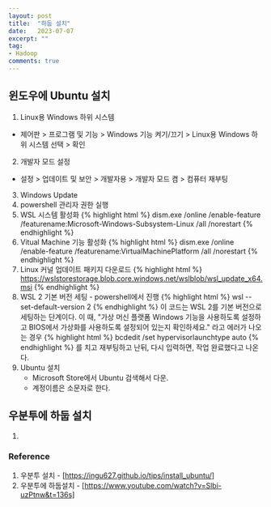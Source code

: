 ```yaml
---
layout: post
title:  "하둡 설치"
date:   2023-07-07
excerpt: ""
tag:
- Hadoop
comments: true
---
```

## 윈도우에 Ubuntu 설치

1. Linux용 Windows 하위 시스템
  - 제어판 > 프로그램 및 기능 > Windows 기능 켜기/끄기 > Linux용 Windows 하위 시스템 선택 > 확인
2. 개발자 모드 설정
  - 설정 > 업데이트 및 보안 > 개발자용 > 개발자 모드 켬 > 컴퓨터 재부팅
3. Windows Update
4. powershell 관리자 권한 실행
  1. WSL 시스템 활성화
  {% highlight html %}
    dism.exe /online /enable-feature /featurename:Microsoft-Windows-Subsystem-Linux /all /norestart
  {% endhighlight %}
  2. Vitual Machine 기능 활성화
  {% highlight html %}
    dism.exe /online /enable-feature /featurename:VirtualMachinePlatform /all /norestart
  {% endhighlight %}
5. Linux 커널 업데이트 패키지 다운로드
  {% highlight html %}
   https://wslstorestorage.blob.core.windows.net/wslblob/wsl_update_x64.msi
   {% endhighlight %}
7. WSL 2 기본 버전 세팅 - powershell에서 진행
   {% highlight html %}
   wsl --set-default-version 2
   {% endhighlight %}
  이 코드는 WSL 2를 기본 버전으로 세팅하는 단계이다.
  이 때, "가상 머신 플랫폼 Windows 기능을 사용하도록 설정하고 BIOS에서 가상화를 사용하도록 설정되어 있는지 확인하세요." 라고 에러가 나오는 경우
   {% highlight html %}
   bcdedit /set hypervisorlaunchtype auto
  {% endhighlight %}
  를 치고 재부팅하고 난뒤, 다시 입력하면, 작업 완료했다고 나온다. 
8. Ubuntu 설치
   - Microsoft Store에서 Ubuntu 검색해서 다운.
   - 계정이름은 소문자로 한다.

## 우분투에 하둡 설치

1. 

### Reference

1. 우분투 설치 - [https://ingu627.github.io/tips/install_ubuntu/]
2. 우분투에 하둡설치 - [https://www.youtube.com/watch?v=Slbi-uzPtnw&t=136s]
<!-- 

### Body text

Lorem ipsum dolor sit amet, test link adipiscing elit. **This is strong**. Nullam dignissim convallis est. Quisque aliquam.

![Smithsonian Image](https://mmistakes.github.io/minimal-mistakes/images/3953273590_704e3899d5_m.jpg)
{: .image-right}

*This is emphasized*. Donec faucibus. Nunc iaculis suscipit dui. 53 = 125. Water is H2O. Nam sit amet sem. Aliquam libero nisi, imperdiet at, tincidunt nec, gravida vehicula, nisl. The New York Times (That’s a citation). Underline.Maecenas ornare tortor. Donec sed tellus eget sapien fringilla nonummy. Mauris a ante. Suspendisse quam sem, consequat at, commodo vitae, feugiat in, nunc. Morbi imperdiet augue quis tellus.

HTML and CSS are our tools. Mauris a ante. Suspendisse quam sem, consequat at, commodo vitae, feugiat in, nunc. Morbi imperdiet augue quis tellus. Praesent mattis, massa quis luctus fermentum, turpis mi volutpat justo, eu volutpat enim diam eget metus.

### Blockquotes

> Lorem ipsum dolor sit amet, test link adipiscing elit. Nullam dignissim convallis est. Quisque aliquam.

## List Types

### Ordered Lists

1. Item one
   1. sub item one
   2. sub item two
   3. sub item three
2. Item two

### Unordered Lists

* Item one
* Item two
* Item three

## Tables

| Header1 | Header2 | Header3 |
|:--------|:-------:|--------:|
| cell1   | cell2   | cell3   |
| cell4   | cell5   | cell6   |
|----
| cell1   | cell2   | cell3   |
| cell4   | cell5   | cell6   |
|=====
| Foot1   | Foot2   | Foot3
{: rules="groups"}

## Code Snippets

{% highlight css %}
#container {
  float: left;
  margin: 0 -240px 0 0;
  width: 100%;
}
{% endhighlight %}

## Buttons

Make any link standout more when applying the `.btn` class.

{% highlight html %}
<a href="#" class="btn btn-success">Success Button</a>
{% endhighlight %}

<div markdown="0"><a href="#" class="btn">Primary Button</a></div>
<div markdown="0"><a href="#" class="btn btn-success">Success Button</a></div>
<div markdown="0"><a href="#" class="btn btn-warning">Warning Button</a></div>
<div markdown="0"><a href="#" class="btn btn-danger">Danger Button</a></div>
<div markdown="0"><a href="#" class="btn btn-info">Info Button</a></div>

## KBD

You can also use `<kbd>` tag for keyboard buttons.

{% highlight html %}
<kbd>W</kbd><kbd>A</kbd><kbd>S</kbd><kbd>D</kbd>
{% endhighlight %}

Press <kbd>W</kbd><kbd>A</kbd><kbd>S</kbd><kbd>D</kbd> to move your car. **Midtown Maddness!!**

## Notices

**Watch out!** You can also add notices by appending `{: .notice}` to a paragraph.
{: .notice} 
-->
